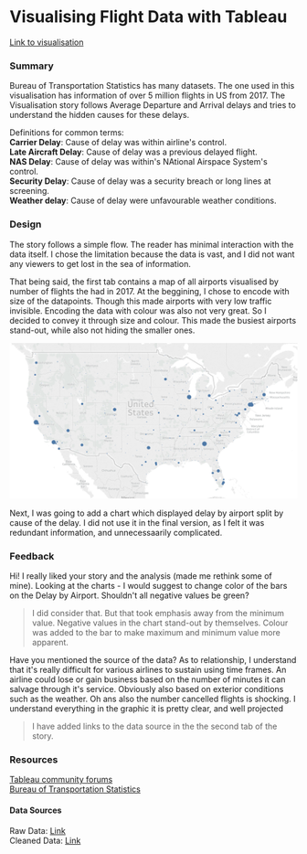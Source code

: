 # Visualising Flight Data with Tableau

[Link to visualisation](https://public.tableau.com/views/FlightData_28/FlightDelays?:embed=y&:display_count=yes)

### Summary

Bureau of Transportation Statistics has many datasets. The one used in 
this visualisation has information of over 5 million flights in US 
from 2017.
The Visualisation story follows Average Departure and Arrival delays and
tries to understand the hidden causes for these delays.

Definitions for common terms:<br>
 **Carrier Delay**: Cause of delay was within airline's control. <br>
 **Late Aircraft Delay**: Cause of delay was a previous delayed flight.
 <br>
 **NAS Delay**: Cause of delay was within's NAtional Airspace System's 
 control.<br>
 **Security Delay**: Cause of delay was a security breach or long lines 
 at screening.<br>
 **Weather delay**: Cause of delay were unfavourable weather conditions.

### Design

The story follows a simple flow. The reader has minimal interaction with
the data itself. I chose the limitation because the data is vast, 
and I did not want any viewers to get lost in the sea of information.

That being said, the first tab contains a map of all airports visualised
by number of flights the had in 2017. At the beggining, I chose to 
encode with size of the datapoints. Though this made airports with very 
low traffic invisible. Encoding the data with colour was also not very 
great. So I decided to convey it through size and colour. This made the 
busiest airports stand-out, while also not hiding the smaller ones.

![](img/airport-size-small.PNG)

Next, I was going to add a chart which displayed delay by airport split 
by cause of the delay. I did not use it in the final version, as I felt 
it was redundant information, and unnecessaarily complicated.

### Feedback

Hi! I really liked your story and the analysis (made me rethink some of 
mine). Looking at the charts - I would suggest to change color of the 
bars on the Delay by Airport. Shouldn't all negative values be green?

> I did consider that. But that took emphasis away from the minimum 
> value. Negative values in the chart stand-out by themselves. Colour 
> was added to the bar to make maximum and minimum value more apparent.


Have you mentioned the source of the data? As to relationship, I 
understand that it's really difficult for various airlines to sustain 
using time frames. An airline could lose or gain business based on the 
number of minutes it can salvage through it's service. Obviously also 
based on exterior conditions such as the weather. Oh ans also the number 
cancelled flights is shocking. I understand everything in the graphic it
is pretty clear, and well projected


> I have added links to the data source in the the second tab of the 
> story.


### Resources

[Tableau community forums](https://community.tableau.com/community/forums)<br>
[Bureau of Transportation Statistics](https://www.transtats.bts.gov/Tables.asp?DB_ID=120&DB_Name=Airline%20On-Time%20Performance%20Data&DB_Short_Name=On-Time)

#### Data Sources
Raw Data: [Link](https://drive.google.com/drive/folders/1rv_D3251_flGKsr-7ETVTUnKv4Gcls-Q?usp=sharing)<br>
Cleaned Data: [Link](https://drive.google.com/file/d/1v5WA3GKk2HOQc1F6Nfvr0Ori_8G-y8Of/view?usp=sharing)
